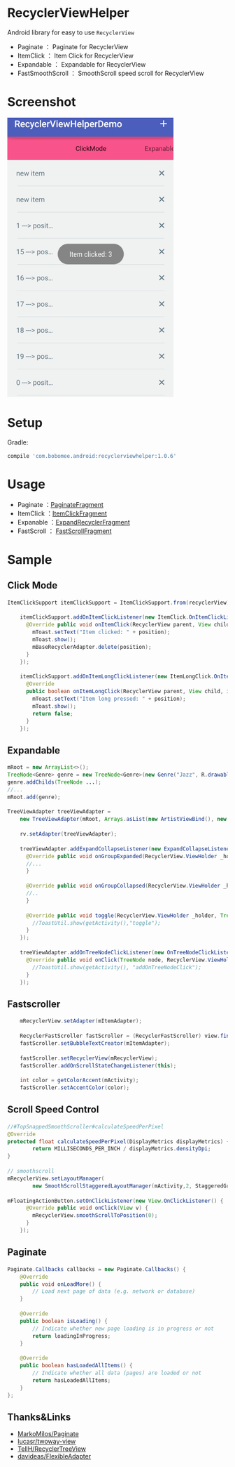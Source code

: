 RecyclerViewHelper
============

Android library for easy to use `RecyclerView`

- Paginate ： Paginate for RecyclerView
- ItemClick ： Item Click for RecyclerView
- Expandable ： Expandable for RecyclerView
- FastSmoothScroll ： SmoothScroll speed scroll for RecyclerView

# Screenshot

![paginate](art/demo.gif)

# Setup

Gradle:
```groovy
compile 'com.bobomee.android:recyclerviewhelper:1.0.6'
```

# Usage


- Paginate ：[PaginateFragment](https://github.com/BoBoMEe/RecyclerViewHelper/blob/master/app/src/main/java/com/bobomee/android/recyclerviewhelperdemo/fragment/PaginateFragment.java)
- ItemClick ：[ItemClickFragment](https://github.com/BoBoMEe/RecyclerViewHelper/blob/master/app/src/main/java/com/bobomee/android/recyclerviewhelperdemo/fragment/ItemClickFragment.java)
- Expanable ：[ExpandRecyclerFragment](https://github.com/BoBoMEe/RecyclerViewHelper/blob/master/app/src/main/java/com/bobomee/android/recyclerviewhelperdemo/fragment/ExpandRecyclerFragment.java)
- FastScroll ： [FastScrollFragment](https://github.com/BoBoMEe/RecyclerViewHelper/blob/master/app/src/main/java/com/bobomee/android/recyclerviewhelperdemo/fragment/FastScrollFragment.java)


# Sample


## Click Mode

```java
ItemClickSupport itemClickSupport = ItemClickSupport.from(recyclerView).add();

    itemClickSupport.addOnItemClickListener(new ItemClick.OnItemClickListener() {
      @Override public void onItemClick(RecyclerView parent, View child, int position, long id) {
        mToast.setText("Item clicked: " + position);
        mToast.show();
        mBaseRecyclerAdapter.delete(position);
      }
    });

    itemClickSupport.addOnItemLongClickListener(new ItemLongClick.OnItemLongClickListener() {
      @Override
      public boolean onItemLongClick(RecyclerView parent, View child, int position, long id) {
        mToast.setText("Item long pressed: " + position);
        mToast.show();
        return false;
      }
    });
```

## Expandable

```java
mRoot = new ArrayList<>();
TreeNode<Genre> genre = new TreeNode<Genre>(new Genre("Jazz", R.drawable.ic_saxaphone);
genre.addChilds(TreeNode ...);
//...
mRoot.add(genre);

TreeViewAdapter treeViewAdapter =
    new TreeViewAdapter(mRoot, Arrays.asList(new ArtistViewBind(), new GenreViewBinder()));

    rv.setAdapter(treeViewAdapter);

    treeViewAdapter.addExpandCollapseListener(new ExpandCollapseListener() {
      @Override public void onGroupExpanded(RecyclerView.ViewHolder _holder, TreeNode _treeNode) {
      //...
      }

      @Override public void onGroupCollapsed(RecyclerView.ViewHolder _holder, TreeNode _treeNode) {
      //..
      }

      @Override public void toggle(RecyclerView.ViewHolder _holder, TreeNode _treeNode) {
        //ToastUtil.show(getActivity(),"toggle");
      }
    });

    treeViewAdapter.addOnTreeNodeClickListener(new OnTreeNodeClickListener() {
      @Override public void onClick(TreeNode node, RecyclerView.ViewHolder holder) {
        //ToastUtil.show(getActivity(), "addOnTreeNodeClick");
      }
    });
```

## Fastscroller

```java
    mRecyclerView.setAdapter(mItemAdapter);

    RecyclerFastScroller fastScroller = (RecyclerFastScroller) view.findViewById(R.id.fast_scroller);
    fastScroller.setBubbleTextCreator(mItemAdapter);

    fastScroller.setRecyclerView(mRecyclerView);
    fastScroller.addOnScrollStateChangeListener(this);

    int color = getColorAccent(mActivity);
    fastScroller.setAccentColor(color);
```

## Scroll Speed Control

```java
//#TopSnappedSmoothScroller#calculateSpeedPerPixel
@Override
protected float calculateSpeedPerPixel(DisplayMetrics displayMetrics) {
		return MILLISECONDS_PER_INCH / displayMetrics.densityDpi;
}

// smoothscroll
mRecyclerView.setLayoutManager(
        new SmoothScrollStaggeredLayoutManager(mActivity,2, StaggeredGridLayoutManager.VERTICAL));

mFloatingActionButton.setOnClickListener(new View.OnClickListener() {
      @Override public void onClick(View v) {
        mRecyclerView.smoothScrollToPosition(0);
      }
    });
```

## Paginate

```java
Paginate.Callbacks callbacks = new Paginate.Callbacks() {
    @Override
    public void onLoadMore() {
        // Load next page of data (e.g. network or database)
    }

    @Override
    public boolean isLoading() {
        // Indicate whether new page loading is in progress or not
        return loadingInProgress;
    }

    @Override
    public boolean hasLoadedAllItems() {
        // Indicate whether all data (pages) are loaded or not
        return hasLoadedAllItems;
    }
};
```

Thanks&Links
--------

- [MarkoMilos/Paginate](https://github.com/MarkoMilos/Paginate)
- [lucasr/twoway-view](https://github.com/lucasr/twoway-view/)
- [TellH/RecyclerTreeView](https://github.com/TellH/RecyclerTreeView)
- [davideas/FlexibleAdapter](https://github.com/davideas/FlexibleAdapter)
